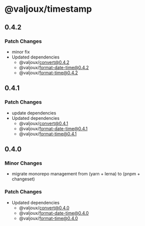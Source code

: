 # @valjoux/timestamp

## 0.4.2

### Patch Changes

- minor fix
- Updated dependencies
  - @valjoux/convert@0.4.2
  - @valjoux/format-date-time@0.4.2
  - @valjoux/format-time@0.4.2

## 0.4.1

### Patch Changes

- update dependencies
- Updated dependencies
  - @valjoux/convert@0.4.1
  - @valjoux/format-date-time@0.4.1
  - @valjoux/format-time@0.4.1

## 0.4.0

### Minor Changes

- migrate monorepo management from (yarn + lerna) to (pnpm + changeset)

### Patch Changes

- Updated dependencies
  - @valjoux/convert@0.4.0
  - @valjoux/format-date-time@0.4.0
  - @valjoux/format-time@0.4.0
